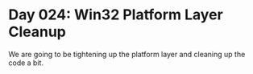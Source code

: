 # Day 024: Win32 Platform Layer Cleanup

We are going to be tightening up the platform layer and cleaning up the code a bit.